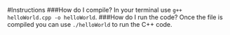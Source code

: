 #Instructions 
###How do I compile?
In your terminal use `g++ helloWorld.cpp -o helloWorld`.
###How do I run the code?
Once the file is compiled you can use `./helloWorld` to run the C++ code.
